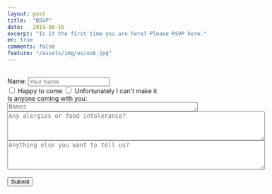 ```yaml
---
layout: post
title:  "RSVP"
date:   2019-08-16
excerpt: "Is it the first time you are here? Please RSVP here."
en: true
comments: false
feature: "/assets/img/us/us6.jpg"
---
```

<br/>
<form action="http://getsimpleform.com/messages?form_api_token=e184e367746131b0bf2461bad87f8cd4" method="post">
<label for='name'>Name:       </label><input type='text' id='name' name='name' placeholder='Your Name'/><br/>
<div class="checkbox"><label><input type="checkbox" name='response' value='Yes'>  Happy to come
<input type="checkbox" name='response2' value='No'>  Unfortunately I can't make it <br/></label></div>
Is anyone coming with you:  <textarea id='names' name='names' placeholder='Names' rows='1' cols='51'></textarea><br/>
<textarea id='food' name='food' placeholder='Any alergies or food intolerance?' rows='4' cols='70'></textarea><br/>
<textarea id='message' name='message' placeholder='Anything else you want to tell us?' rows='4' cols='70'></textarea><br/><br/>
<input type='submit' value='Submit'/>
<input type="hidden" name="redirect_to" value="https://helena-benoit.github.io//thanks-en/"/>	
</form>
